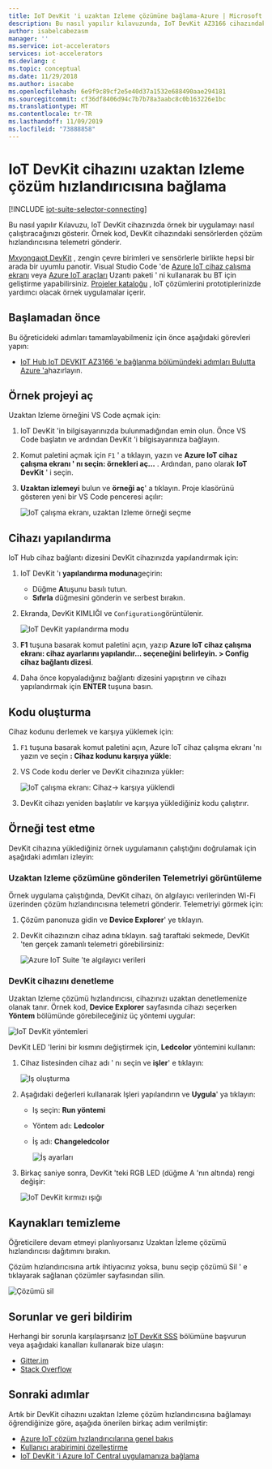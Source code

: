 ```yaml
---
title: IoT DevKit 'i uzaktan Izleme çözümüne bağlama-Azure | Microsoft Docs
description: Bu nasıl yapılır kılavuzunda, IoT DevKit AZ3166 cihazındaki sensörlerden izleme ve görselleştirme için uzaktan Izleme çözüm hızlandırıcısına nasıl telemetri gönderileceğini öğreneceksiniz.
author: isabelcabezasm
manager: ''
ms.service: iot-accelerators
services: iot-accelerators
ms.devlang: c
ms.topic: conceptual
ms.date: 11/29/2018
ms.author: isacabe
ms.openlocfilehash: 6e9f9c89cf2e5e40d37a1532e688490aae294181
ms.sourcegitcommit: cf36df8406d94c7b7b78a3aabc8c0b163226e1bc
ms.translationtype: MT
ms.contentlocale: tr-TR
ms.lasthandoff: 11/09/2019
ms.locfileid: "73888858"
---
```

# <a name="connect-an-iot-devkit-device-to-the-remote-monitoring-solution-accelerator"></a>IoT DevKit cihazını uzaktan Izleme çözüm hızlandırıcısına bağlama

[!INCLUDE [iot-suite-selector-connecting](../../includes/iot-suite-selector-connecting.md)]

Bu nasıl yapılır Kılavuzu, IoT DevKit cihazınızda örnek bir uygulamayı nasıl çalıştıracağınızı gösterir. Örnek kod, DevKit cihazındaki sensörlerden çözüm hızlandırıcısına telemetri gönderir.

[Mxyongaıot DevKit](https://aka.ms/iot-devkit) , zengin çevre birimleri ve sensörlerle birlikte hepsi bir arada bir uyumlu panotir. Visual Studio Code 'de [Azure IoT cihaz çalışma ekranı](https://aka.ms/iot-workbench) veya [Azure IoT araçları](https://aka.ms/azure-iot-tools) Uzantı paketi ' ni kullanarak bu BT için geliştirme yapabilirsiniz. [Projeler kataloğu](https://microsoft.github.io/azure-iot-developer-kit/docs/projects/) , IoT çözümlerini prototiplerinizde yardımcı olacak örnek uygulamalar içerir.

## <a name="before-you-begin"></a>Başlamadan önce

Bu öğreticideki adımları tamamlayabilmeniz için önce aşağıdaki görevleri yapın:

* [IoT Hub IoT DEVKIT AZ3166 'e bağlanma bölümündeki adımları Bulutta Azure 'a](/azure/iot-hub/iot-hub-arduino-iot-devkit-az3166-get-started)hazırlayın.

## <a name="open-sample-project"></a>Örnek projeyi aç

Uzaktan Izleme örneğini VS Code açmak için:

1. IoT DevKit 'in bilgisayarınızda bulunmadığından emin olun. Önce VS Code başlatın ve ardından DevKit 'i bilgisayarınıza bağlayın.

1. Komut paletini açmak için `F1` ' a tıklayın, yazın ve **Azure IoT cihaz çalışma ekranı ' nı seçin: örnekleri aç...** . Ardından, pano olarak **IoT DevKit** ' i seçin.

1. **Uzaktan izlemeyi** bulun ve **örneği aç**' a tıklayın. Proje klasörünü gösteren yeni bir VS Code penceresi açılır:

   ![IoT çalışma ekranı, uzaktan Izleme örneği seçme](media/iot-accelerators-arduino-iot-devkit-az3166-devkit-remote-monitoringv2/iot-workbench-example.png)

## <a name="configure-the-device"></a>Cihazı yapılandırma

IoT Hub cihaz bağlantı dizesini DevKit cihazınızda yapılandırmak için:

1. IoT DevKit 'ı **yapılandırma moduna**geçirin:

    * Düğme **A**tuşunu basılı tutun.
    * **Sıfırla** düğmesini gönderin ve serbest bırakın.

1. Ekranda, DevKit KIMLIĞI ve `Configuration`görüntülenir.

    ![IoT DevKit yapılandırma modu](media/iot-accelerators-arduino-iot-devkit-az3166-devkit-remote-monitoringv2/devkit-configuration-mode.png)

1. **F1** tuşuna basarak komut paletini açın, yazıp **Azure IoT cihaz çalışma ekranı: cihaz ayarlarını yapılandır... seçeneğini belirleyin. > Config cihaz bağlantı dizesi**.

1. Daha önce kopyaladığınız bağlantı dizesini yapıştırın ve cihazı yapılandırmak için **ENTER** tuşuna basın.

## <a name="build-the-code"></a>Kodu oluşturma

Cihaz kodunu derlemek ve karşıya yüklemek için:

1. `F1` tuşuna basarak komut paletini açın, Azure IoT cihaz çalışma ekranı 'nı yazın ve seçin **: Cihaz kodunu karşıya yükle**:

1. VS Code kodu derler ve DevKit cihazınıza yükler:

    ![IoT çalışma ekranı: Cihaz-> karşıya yüklendi](media/iot-accelerators-arduino-iot-devkit-az3166-devkit-remote-monitoringv2/iot-workbench-device-uploaded.png)

1. DevKit cihazı yeniden başlatılır ve karşıya yüklediğiniz kodu çalıştırır.

## <a name="test-the-sample"></a>Örneği test etme

DevKit cihazına yüklediğiniz örnek uygulamanın çalıştığını doğrulamak için aşağıdaki adımları izleyin:

### <a name="view-the-telemetry-sent-to-remote-monitoring-solution"></a>Uzaktan Izleme çözümüne gönderilen Telemetriyi görüntüleme

Örnek uygulama çalıştığında, DevKit cihazı, ön algılayıcı verilerinden Wi-Fi üzerinden çözüm hızlandırıcısına telemetri gönderir. Telemetriyi görmek için:

1. Çözüm panonuza gidin ve **Device Explorer**' ye tıklayın.

1. DevKit cihazınızın cihaz adına tıklayın. sağ taraftaki sekmede, DevKit 'ten gerçek zamanlı telemetri görebilirsiniz:

    ![Azure IoT Suite 'te algılayıcı verileri](media/iot-accelerators-arduino-iot-devkit-az3166-devkit-remote-monitoringv2/azure-iot-suite-dashboard.png)

### <a name="control-the-devkit-device"></a>DevKit cihazını denetleme

Uzaktan Izleme çözümü hızlandırıcısı, cihazınızı uzaktan denetlemenize olanak tanır. Örnek kod, **Device Explorer** sayfasında cihazı seçerken **Yöntem** bölümünde görebileceğiniz üç yöntemi uygular:

![IoT DevKit yöntemleri](media/iot-accelerators-arduino-iot-devkit-az3166-devkit-remote-monitoringv2/azure-iot-suite-methods.png)

DevKit LED 'lerini bir kısmını değiştirmek için, **Ledcolor** yöntemini kullanın:

1. Cihaz listesinden cihaz adı ' nı seçin ve **işler**' e tıklayın:

    ![Iş oluşturma](media/iot-accelerators-arduino-iot-devkit-az3166-devkit-remote-monitoringv2/azure-iot-suite-job.png)

1. Aşağıdaki değerleri kullanarak Işleri yapılandırın ve **Uygula**' ya tıklayın:

   * Iş seçin: **Run yöntemi**
   * Yöntem adı: **Ledcolor**
   * İş adı: **Changeledcolor**

     ![İş ayarları](media/iot-accelerators-arduino-iot-devkit-az3166-devkit-remote-monitoringv2/iot-suite-change-color.png)

1. Birkaç saniye sonra, DevKit 'teki RGB LED (düğme A 'nın altında) rengi değişir:

    ![IoT DevKit kırmızı ışığı](media/iot-accelerators-arduino-iot-devkit-az3166-devkit-remote-monitoringv2/azure-iot-suite-devkit-led.png)

## <a name="clean-up-resources"></a>Kaynakları temizleme

Öğreticilere devam etmeyi planlıyorsanız Uzaktan İzleme çözümü hızlandırıcısı dağıtımını bırakın.

Çözüm hızlandırıcısına artık ihtiyacınız yoksa, bunu seçip çözümü Sil ' e tıklayarak sağlanan çözümler sayfasından silin.

![Çözümü sil](media/quickstart-remote-monitoring-deploy/deletesolution.png)

## <a name="problems-and-feedback"></a>Sorunlar ve geri bildirim

Herhangi bir sorunla karşılaşırsanız [IoT DevKit SSS](https://microsoft.github.io/azure-iot-developer-kit/docs/faq/) bölümüne başvurun veya aşağıdaki kanalları kullanarak bize ulaşın:

* [Gitter.im](https://gitter.im/Microsoft/azure-iot-developer-kit)
* [Stack Overflow](https://stackoverflow.com/questions/tagged/iot-devkit)

## <a name="next-steps"></a>Sonraki adımlar

Artık bir DevKit cihazını uzaktan Izleme çözüm hızlandırıcısına bağlamayı öğrendiğinize göre, aşağıda önerilen birkaç adım verilmiştir:

* [Azure IoT çözüm hızlandırıcılarına genel bakış](https://docs.microsoft.com/azure/iot-accelerators/)
* [Kullanıcı arabirimini özelleştirme](iot-accelerators-remote-monitoring-customize.md)
* [IoT DevKit 'i Azure IoT Central uygulamanıza bağlama](../iot-central/core/howto-connect-devkit.md)